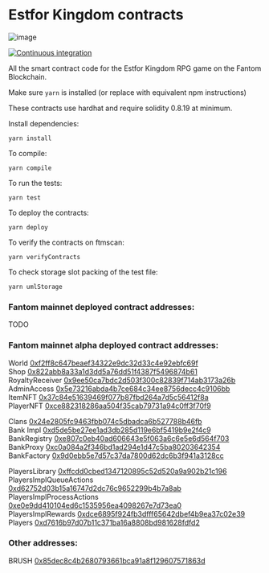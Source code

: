 # Estfor Kingdom contracts

![image](https://user-images.githubusercontent.com/84033732/223739503-c53a888a-443f-4fb5-98a3-d40f94956799.png)

[![Continuous integration](https://github.com/PaintSwap/estfor-contracts/actions/workflows/ci.yml/badge.svg)](https://github.com/PaintSwap/estfor-contracts/actions/workflows/ci.yml)

All the smart contract code for the Estfor Kingdom RPG game on the Fantom Blockchain.

Make sure `yarn` is installed (or replace with equivalent npm instructions)

These contracts use hardhat and require solidity 0.8.19 at minimum.

Install dependencies:

```shell
yarn install
```

To compile:

```shell
yarn compile
```

To run the tests:

```shell
yarn test
```

To deploy the contracts:

```shell
yarn deploy
```

To verify the contracts on ftmscan:

```shell
yarn verifyContracts
```

To check storage slot packing of the test file:

```shell
yarn umlStorage
```

### Fantom mainnet deployed contract addresses:

TODO

### Fantom mainnet alpha deployed contract addresses:

World [0xf2ff8c647beaef34322e9dc32d33c4e92ebfc69f](https://ftmscan.com/address/0xf2ff8c647beaef34322e9dc32d33c4e92ebfc69f)  
Shop [0x822abb8a33a1d3dd5a76dd51f4387f5496874b61](https://ftmscan.com/address/0x822abb8a33a1d3dd5a76dd51f4387f5496874b61)  
RoyaltyReceiver [0x9ee50ca7bdc2d503f300c82839f714ab3173a26b](https://ftmscan.com/address/0x9ee50ca7bdc2d503f300c82839f714ab3173a26b)  
AdminAccess [0x5e73216abda4b7ce684c34ee8756decc4c9106bb](https://ftmscan.com/address/0x5e73216abda4b7ce684c34ee8756decc4c9106bb)  
ItemNFT [0x37c84e51639469f077b87fbd264a7d5c56412f8a](https://ftmscan.com/address/0x37c84e51639469f077b87fbd264a7d5c56412f8a)  
PlayerNFT [0xce882318286aa504f35cab79731a94c0ff3f70f9](https://ftmscan.com/address/0xce882318286aa504f35cab79731a94c0ff3f70f9)

Clans [0x24e2805fc9463fbb074c5dbadca6b527788b46fb](https://ftmscan.com/address/0x24e2805fc9463fbb074c5dbadca6b527788b46fb)  
Bank Impl [0xd5de5be27ee1ad3db285d119e6bf5419b9e2f4c9](https://ftmscan.com/address/0xd5de5be27ee1ad3db285d119e6bf5419b9e2f4c9)  
BankRegistry [0xe807c0eb40ad606643e5f063a6c6e5e6d564f703](https://ftmscan.com/address/0xe807c0eb40ad606643e5f063a6c6e5e6d564f703)  
BankProxy [0xc0a084a2f346bd1ad294e1d47c5ba80203642354](https://ftmscan.com/address/0xc0a084a2f346bd1ad294e1d47c5ba80203642354)  
BankFactory [0x9d0ebb5e7d57c37da7800d62dc6b3f941a3128cc](https://ftmscan.com/address/0x9d0ebb5e7d57c37da7800d62dc6b3f941a3128cc)

PlayersLibrary [0xffcdd0cbed1347120895c52d520a9a902b21c196](https://ftmscan.com/address/0xffcdd0cbed1347120895c52d520a9a902b21c196)  
PlayersImplQueueActions [0xd62752d03b15a16747d2dc76c9652299b4b7a8ab](https://ftmscan.com/address/0xd62752d03b15a16747d2dc76c9652299b4b7a8ab)  
PlayersImplProcessActions [0xe0e9dd410104ed6c1535956ea4098267e7d73ea0](https://ftmscan.com/address/0xe0e9dd410104ed6c1535956ea4098267e7d73ea0)  
PlayersImplRewards [0xdce6895f924fb3dfff65642dbef4b9ea37c02e39](https://ftmscan.com/address/0xdce6895f924fb3dfff65642dbef4b9ea37c02e39)  
Players [0xd7616b97d07b11c371ba16a8808bd981628fdfd2](https://ftmscan.com/address/0xd7616b97d07b11c371ba16a8808bd981628fdfd2)

### Other addresses:

BRUSH [0x85dec8c4b2680793661bca91a8f129607571863d](https://ftmscan.com/address/0x85dec8c4b2680793661bca91a8f129607571863d)

